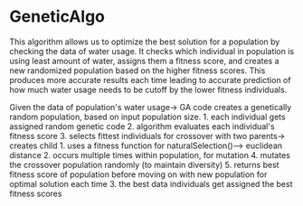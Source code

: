 # GeneticAlgo
This algorithm allows us to optimize the best solution for a population by checking the data of water usage.
It checks which individual in population is using least amount of water, assigns them a fitness score, and creates a new randomized population based on the higher fitness scores. This produces more accurate results each time leading to accurate prediction of how much water usage needs to be cutoff by the lower fitness individuals.

Given the data of population's water usage→ GA code creates a genetically random population, based on input population size.
    1. each individual gets assigned random genetic code 
    2. algorithm evaluates each individual's fitness score
    3. selects fittest individuals for crossover with two parents→ creates child
        1. uses a fitness function for naturalSelection()--> euclidean distance
        2. occurs multiple times within population, for mutation
    4. mutates the crossover population randomly (to maintain diversity)
    5. returns best fitness score of population before moving on with new population for optimal solution each time
3. the best data individuals get assigned the best fitness scores
